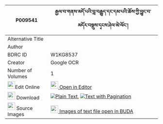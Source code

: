 |P009541|རྒྱལ་བ་གནས་མདོ་པའི་བླ་བརྒྱུད་དང་དམ་པའི་ཆོས་ཀྱི་བྱུང་བ་མདོར་བསྡུས་དྭངས་ཤེལ་མེ་ལོང་། 
| --- | --- 
|Alternative Title |
|Author | 
|BDRC ID | W1KG8537
|Creator | Google OCR
|Number of Volumes| 1
|<img width="25" src="https://img.icons8.com/color/25/000000/edit-property.png">Edit Online| [<img width="25" src="https://avatars.githubusercontent.com/u/45091458?s=200&v=4"> Open in Editor](http://editor.openpecha.org/P009541)
|<img width="25" src="https://img.icons8.com/fluent/48/000000/download-2.png"/>  Download | [![](https://img.icons8.com/color/20/000000/txt.png)Plain Text](https://github.com/Openpecha/P009541/releases/download/v1/gyalwa_ne_dopa_i_lagyu_dang_da_plain_P009541.zip), [![](https://img.icons8.com/color/20/000000/txt.png)Text with Pagination](https://github.com/Openpecha/P009541/releases/download/v1/gyalwa_ne_dopa_i_lagyu_dang_da_pages_P009541.zip)
|<img width="25" src="https://img.icons8.com/plasticine/100/000000/pictures-folder.png"/>  Source Images | [<img width="25" src="https://library.bdrc.io/icons/BUDA-small.svg"> Images of text file open in BUDA](https://library.bdrc.io/show/bdr:W1KG8537)